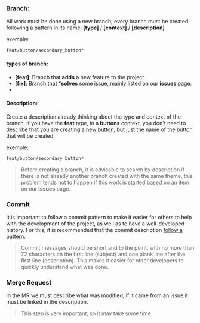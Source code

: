 ### Branch:  
All work must be done using a new branch, every branch must be created following a pattern in its name:
**[type]** / **[context]** / **[description]**  

exemple:
```
feat/button/secondary_button*
```

#### types of branch:   
- **[feat]**: Branch that **adds** a new feature to the project
- **[fix]**: Branch that ***solves** some issue, mainly listed on our **issues** page.
- 
#### Description:
Create a description already thinking about the type and context of the branch, if you have the **feat** type, in a **buttons** context, you don't need to describe that you are creating a new button, but just the name of the button that will be created.

exemple:
```
feat/button/secondary_button*
```

> Before creating a branch, it is advisable to search by description if there is not already another branch created with the same theme, this problem tends not to happen if this work is started based on an item on our **issues** page.

### Commit
It is important to follow a commit pattern to make it easier for others to help with the development of the project, as well as to have a well-developed history. For this, it is recommended that the commit description [follow a pattern.](https://www.dio.me/articles/git-boas-praticas-para-escrita-das-mensagens-de-commits)

>Commit messages should be short and to the point, with no more than 72 characters on the first line (subject) and one blank line after the first line (description). This makes it easier for other developers to quickly understand what was done.
>
### Merge Request
In the MR we must describe what was modified, if it came from an issue it must be linked in the description.

> This step is very important, so it may take some time.
